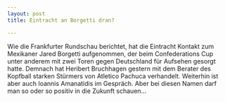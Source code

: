 ```yaml
---
layout: post
title: Eintracht an Borgetti dran?

---
```


Wie die Frankfurter Rundschau berichtet, hat die Eintracht Kontakt zum Mexikaner Jared Borgetti aufgenommen, der beim Confederations Cup unter anderem mit zwei Toren gegen Deutschland für Aufsehen gesorgt hatte. Demnach hat Heribert Bruchhagen gestern mit dem Berater des Kopfball starken Stürmers von Atletico Pachuca verhandelt. Weiterhin ist aber auch Ioannis Amanatidis im Gespräch. Aber bei diesen Namen darf man so oder so positiv in die Zukunft schauen...


